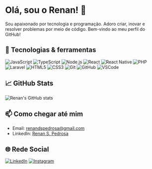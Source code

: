# Olá, sou o Renan! 👋

Sou apaixonado por tecnologia e programação. Adoro criar, inovar e resolver problemas por meio de código. Bem-vindo ao meu perfil do GitHub!

## 🔧 Tecnologias & ferramentas

![JavaScript](https://img.shields.io/badge/-JavaScript-black?style=flat-square&logo=javascript)
![TypeScript](https://img.shields.io/badge/-TypeScript-007ACC?style=flat-square&logo=typescript)
![Node.js](https://img.shields.io/badge/-Node.js-339933?style=flat-square&logo=node.js)
![React](https://img.shields.io/badge/-React-61DAFB?style=flat-square&logo=react)
![React Native](https://img.shields.io/badge/-React%20Native-61DAFB?style=flat-square&logo=react)
![PHP](https://img.shields.io/badge/-PHP-777BB4?style=flat-square&logo=php)
![Laravel](https://img.shields.io/badge/-Laravel-FF2D20?style=flat-square&logo=laravel)
![HTML5](https://img.shields.io/badge/-HTML5-E34F26?style=flat-square&logo=html5)
![CSS3](https://img.shields.io/badge/-CSS3-1572B6?style=flat-square&logo=css3)
![Git](https://img.shields.io/badge/-Git-F05032?style=flat-square&logo=git)
![GitHub](https://img.shields.io/badge/-GitHub-181717?style=flat-square&logo=github)
![VSCode](https://img.shields.io/badge/-VSCode-007ACC?style=flat-square&logo=visual-studio-code)

## 📈 GitHub Stats

![Renan's GitHub stats](https://github-readme-stats.vercel.app/api?username=renandspedrosa&show_icons=true&theme=radical)

## 📫 Como chegar até mim

- Email: [renandspedrosa@gmail.com](mailto:renandspedrosa@gmail.com)
- LinkedIn: [Renan S. Pedrosa](https://www.linkedin.com/in/renan-pedrosa/)

## 🌐 Rede Social

[![LinkedIn](https://img.shields.io/badge/-LinkedIn-0077B5?style=flat-square&logo=linkedin)]([https://www.linkedin.com/in/renandspedrosa/](https://www.linkedin.com/in/renan-pedrosa/))
[![Instagram](https://img.shields.io/badge/-Instagram-E4405F?style=flat-square&logo=instagram)](https://www.instagram.com/renandsp/)
